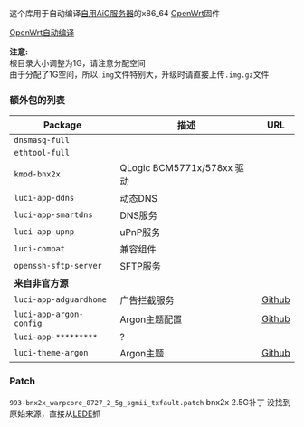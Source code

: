 这个库用于自动编译[自用AiO服务器](https://36li.icu/%e5%9f%ba%e4%ba%8ed1581%e7%9a%84%e5%9e%83%e5%9c%be%e4%bd%acallinone%e6%9c%8d%e5%8a%a1%e5%99%a8/)的x86_64 [OpenWrt](https://github.com/openwrt/openwrt)固件  
  
[OpenWrt自动编译](https://p3terx.com/archives/build-openwrt-with-github-actions.html)
  
**注意:**  
根目录大小调整为1G，请注意分配空间  
由于分配了1G空间，所以`.img`文件特别大，升级时请直接上传`.img.gz`文件  

### 额外包的列表
Package | 描述 | URL
-|-|-
`dnsmasq-full`          | | 
`ethtool-full`          | |
`kmod-bnx2x`            | QLogic BCM5771x/578xx 驱动 | 
`luci-app-ddns`		    | 动态DNS | 
`luci-app-smartdns`     | DNS服务 | 
`luci-app-upnp`         | uPnP服务 | 
`luci-compat`           | 兼容组件 |
`openssh-sftp-server`   | SFTP服务 | 
**来自非官方源** | | 
`luci-app-adguardhome`  | 广告拦截服务 | [Github](https://github.com/rufengsuixing/luci-app-adguardhome)
`luci-app-argon-config` | Argon主题配置 | [Github](https://github.com/jerrykuku/luci-app-argon-config/)
`luci-app-*********`    | ? | 
`luci-theme-argon`      | Argon主题 | [Github](https://github.com/jerrykuku/luci-theme-argon)

### Patch
`993-bnx2x_warpcore_8727_2_5g_sgmii_txfault.patch` bnx2x 2.5G补丁 没找到原始来源，直接从[LEDE](https://github.com/coolsnowwolf/lede/blob/master/target/linux/x86/patches-5.15/993-bnx2x_warpcore_8727_2_5g_sgmii_txfault.patch)抓  
